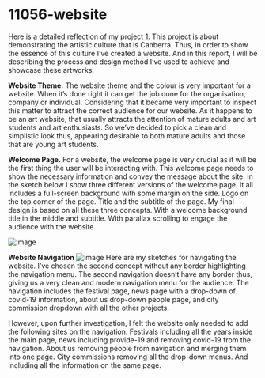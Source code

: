 # 11056-website
Here is a detailed reflection of my project 1. This project is about demonstrating the artistic culture that is Canberra. Thus, in order to show the essence of this culture I’ve created a website. And in this report, I will be describing the process and design method I’ve used to achieve and showcase these artworks. 

**Website Theme.**
The website theme and the colour is very important for a website. When it’s done right it can get the job done for the organisation, company or individual. Considering that it became very important to inspect this matter to attract the correct audience for our website. As it happens to be an art website, that usually attracts the attention of mature adults and art students and art enthusiasts. So we’ve decided to pick a clean and simplistic look thus, appearing desirable to both mature adults and those that are young art students. 

**Welcome Page.**
For a website, the welcome page is very crucial as it will be the first thing the user will be interacting with. This welcome page needs to show the necessary information and convey the message about the site. In the sketch below I show three different versions of the welcome page. It all includes a full-screen background with some margin on the side. Logo on the top corner of the page. Title and the subtitle of the page. My final design is based on all these three concepts. With a welcome background title in the middle and subtitle. With parallax scrolling to engage the audience with the website.

![image](https://user-images.githubusercontent.com/30599954/166442479-ef88e31c-da7c-44c3-93ec-640e88c985f1.png)

**Website Navigation**
![image](https://user-images.githubusercontent.com/30599954/166443869-eb1f86a4-9980-40a7-8d97-3be42af54e81.png)
Here are my sketches for navigating the website. I’ve chosen the second concept without any border highlighting the navigation menu. The second navigation doesn’t have any border thus, giving us a very clean and modern navigation menu for the audience. The navigation includes the festival page, news page with a drop-down of covid-19 information, about us drop-down people page, and city commission dropdown with all the other projects. 

However, upon further investigation, I felt the website only needed to add the following sites on the navigation. Festivals including all the years inside the main page, news including provide-19 and removing covid-19 from the navigation. About us removing people from navigation and merging them into one page. City commissions removing all the drop-down menus. And including all the information on the same page.
